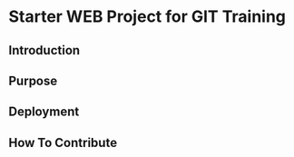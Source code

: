 # Starter WEB Project for GIT Training

## Introduction

## Purpose

## Deployment

## How To Contribute


